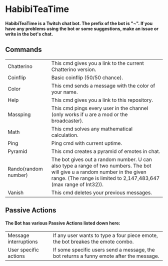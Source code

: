<h1> HabibiTeaTime </h1>
<h4> HabibiTeaTime is a Twitch chat bot. The prefix of the bot is "~". If you have any problems using the bot or some suggestions, make an issue or write in the bot's chat. </h4>
<h2> Commands </h2>
<table>
	<tr>
		<td>
			Chatterino
		</td>
		<td>
			This cmd gives you a link to the current Chatterino version.
		</td>
	</tr>
	<tr>
		<td>
			Coinflip
		</td>
		<td>
			Basic coinflip (50/50 chance).
		</td>
	</tr>
	<tr>
		<td>
			Color
		</td>
		<td>
			This cmd sends a message with the color of your name.
		</td>
	<tr>
		<td>
			Help
		</td>
		<td>
			This cmd gives you a link to this repository.
		</td>
	</tr>
	<tr>
		<td>
			Massping
		</td>
		<td>
			This cmd pings every user in the channel (only works if u are a mod or the broadcaster).
		</td>
	</tr>
	<tr>
		<td>
			Math
		</td>
		<td>
			This cmd solves any mathematical calculation.
		</td>
	</tr>
	<tr>
		<td>
			Ping
		</td>
		<td>
			Ping cmd with current uptime.
		</td>
	</tr>
	<tr>
		<td>
			Pyramid
		</td>
		<td>
			This cmd creates a pyramid of emotes in chat.
		</td>
	</tr>	
	<tr>
		<td>
			Rando(random number)
		</td>
		<td>
			The bot gives out a random number. U can also type a range of two numbers. The bot will give u a random number in the given range. (The range is limited to 2,147,483,647 (max range of Int32)).
		</td>
	<tr>
		<td>
			Vanish
		</td>
		<td>
			This cmd deletes your previous messages.
		</td>
	</tr>
</table> 
<h2>Passive Actions</h2>
<h4> The Bot has various Passive Actions listed down here:</h4>
<table>
	<tr>
		<td>
			Message interruptions
		</td>
		<td>
			If any user wants to type a four piece emote, the bot breakes the emote combo.
		</td>
	</tr>
	<tr>
		<td>
			User specific actions
		</td>
		<td>
			If some specific users send a message, the bot returns a funny emote after the message.
		</td>
	</tr>
</table>